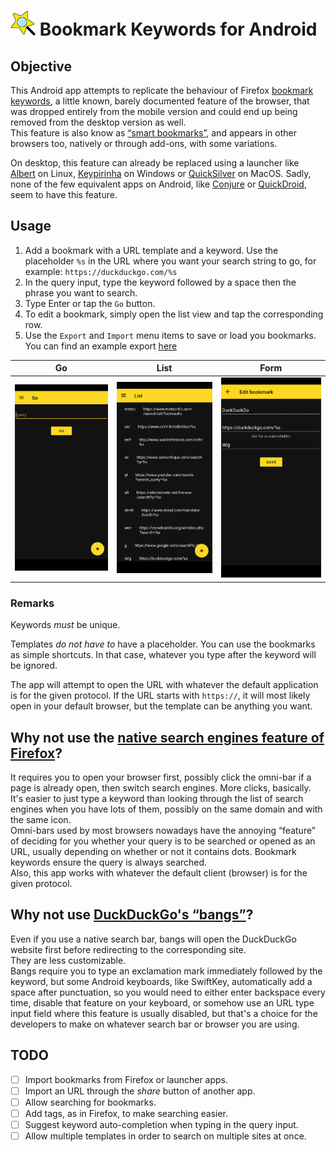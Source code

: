 # <img src="logo.svg" alt="logo" style="height:40px" /> Bookmark Keywords for Android

## Objective

This Android app attempts to replicate the behaviour of
Firefox [bookmark keywords](https://kb.mozillazine.org/Using_keyword_searches),
a little known, barely documented feature of the browser, that was dropped entirely
from the mobile version and could end up being removed from the desktop version as well.  
This feature is also know as [“smart bookmarks”](https://en.wikipedia.org/wiki/Smart_bookmark),
and appears in other browsers too, natively or through add-ons, with some variations. 

On desktop, this feature can already be replaced using a launcher
like [Albert](https://albertlauncher.github.io/) on Linux,
[Keypirinha](https://keypirinha.com/) on Windows or [QuickSilver](https://qsapp.com/) on MacOS.
Sadly, none of the few equivalent apps on Android,
like [Conjure](https://c.onjure.com/) or [QuickDroid](https://github.com/Himmele/Quickdroid), 
seem to have this feature.

## Usage

1. Add a bookmark with a URL template and a keyword.
  Use the placeholder `%s` in the URL where you want your search string to go, for example:
  `https://duckduckgo.com/%s`
2. In the query input, type the keyword followed by a space then the phrase you want to search.
3. Type Enter or tap the `Go` button.
4. To edit a bookmark, simply open the list view and tap the corresponding row.
5. Use the `Export` and `Import` menu items to save or load you bookmarks. 
You can find an example export [here](doc/example_export.csv) 

|           Go           |            List            |            Form            |
|:----------------------:|:--------------------------:|:--------------------------:|
| ![go view](doc/go.png) | ![list view](doc/list.png) | ![edit form](doc/form.png) |

### Remarks

Keywords _must_ be unique.

Templates _do not have to_ have a placeholder. You can use the bookmarks as simple shortcuts.
In that case, whatever you type after the keyword will be ignored.

The app will attempt to open the URL with whatever the default application is for the given protocol.
If the URL starts with `https://`, it will most likely open in your default browser,
but the template can be anything you want.

## Why not use the [native search engines feature of Firefox](https://support.mozilla.org/en-US/kb/manage-my-default-search-engines-firefox-android)?

It requires you to open your browser first, possibly click the omni-bar if a page is already open,
then switch search engines. More clicks, basically.  
It's easier to just type a keyword than looking through the list of search engines when you have
lots of them, possibly on the same domain and with the same icon.  
Omni-bars used by most browsers nowadays have the annoying “feature” of deciding for you whether
your query is to be searched or opened as an URL, usually depending on whether or not it contains
dots. Bookmark keywords ensure the query is always searched.  
Also, this app works with whatever the default client (browser) is for the given protocol.

## Why not use [DuckDuckGo's “bangs”](https://duckduckgo.com/bang)?

Even if you use a native search bar, bangs will open the DuckDuckGo website first before
redirecting to the corresponding site.  
They are less customizable.  
Bangs require you to type an exclamation mark immediately followed by the keyword, but some Android
keyboards, like SwiftKey, automatically add a space after punctuation, so you would need to either
enter backspace every time, disable that feature on your keyboard, or somehow use an URL type input
field where this feature is usually disabled, but that's a choice for the developers to make
on whatever search bar or browser you are using.

## TODO

- [ ] Import bookmarks from Firefox or launcher apps.
- [ ] Import an URL through the _share_ button of another app.
- [ ] Allow searching for bookmarks.
- [ ] Add tags, as in Firefox, to make searching easier.
- [ ] Suggest keyword auto-completion when typing in the query input.
- [ ] Allow multiple templates in order to search on multiple sites at once.
